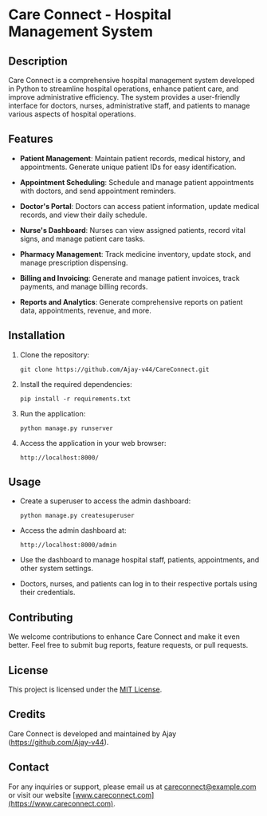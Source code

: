 

# Care Connect - Hospital Management System



## Description

Care Connect is a comprehensive hospital management system developed in Python to streamline hospital operations, enhance patient care, and improve administrative efficiency. The system provides a user-friendly interface for doctors, nurses, administrative staff, and patients to manage various aspects of hospital operations.

## Features

- **Patient Management**: Maintain patient records, medical history, and appointments. Generate unique patient IDs for easy identification.

- **Appointment Scheduling**: Schedule and manage patient appointments with doctors, and send appointment reminders.

- **Doctor's Portal**: Doctors can access patient information, update medical records, and view their daily schedule.

- **Nurse's Dashboard**: Nurses can view assigned patients, record vital signs, and manage patient care tasks.

- **Pharmacy Management**: Track medicine inventory, update stock, and manage prescription dispensing.

- **Billing and Invoicing**: Generate and manage patient invoices, track payments, and manage billing records.

- **Reports and Analytics**: Generate comprehensive reports on patient data, appointments, revenue, and more.

## Installation

1. Clone the repository:

   ```
   git clone https://github.com/Ajay-v44/CareConnect.git
   ```

2. Install the required dependencies:

   ```
   pip install -r requirements.txt
   ```

3. Run the application:

   ```
   python manage.py runserver
   ```

4. Access the application in your web browser:

   ```
   http://localhost:8000/
   ```

## Usage

- Create a superuser to access the admin dashboard:

  ```
  python manage.py createsuperuser
  ```

- Access the admin dashboard at:

  ```
  http://localhost:8000/admin
  ```

- Use the dashboard to manage hospital staff, patients, appointments, and other system settings.

- Doctors, nurses, and patients can log in to their respective portals using their credentials.

## Contributing

We welcome contributions to enhance Care Connect and make it even better. Feel free to submit bug reports, feature requests, or pull requests.

## License

This project is licensed under the [MIT License](LICENSE).

## Credits

Care Connect is developed and maintained by Ajay (https://github.com/Ajay-v44).

## Contact

For any inquiries or support, please email us at careconnect@example.com or visit our website [www.careconnect.com](https://www.careconnect.com).
